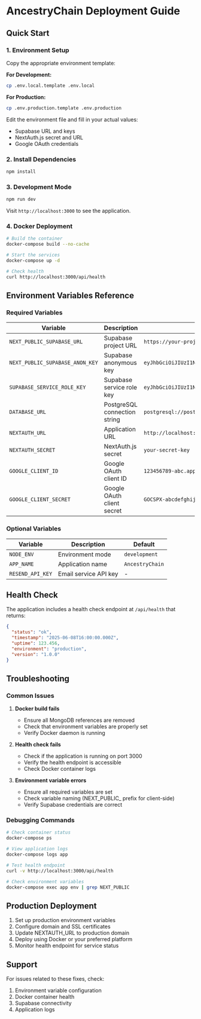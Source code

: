 # AncestryChain Deployment Guide

## Quick Start

### 1. Environment Setup

Copy the appropriate environment template:

**For Development:**
```bash
cp .env.local.template .env.local
```

**For Production:**
```bash
cp .env.production.template .env.production
```

Edit the environment file and fill in your actual values:
- Supabase URL and keys
- NextAuth.js secret and URL
- Google OAuth credentials

### 2. Install Dependencies

```bash
npm install
```

### 3. Development Mode

```bash
npm run dev
```

Visit `http://localhost:3000` to see the application.

### 4. Docker Deployment

```bash
# Build the container
docker-compose build --no-cache

# Start the services
docker-compose up -d

# Check health
curl http://localhost:3000/api/health
```

## Environment Variables Reference

### Required Variables

| Variable | Description | Example |
|----------|-------------|---------|
| `NEXT_PUBLIC_SUPABASE_URL` | Supabase project URL | `https://your-project.supabase.co` |
| `NEXT_PUBLIC_SUPABASE_ANON_KEY` | Supabase anonymous key | `eyJhbGciOiJIUzI1NiIsInR5cCI6IkpXVCJ9...` |
| `SUPABASE_SERVICE_ROLE_KEY` | Supabase service role key | `eyJhbGciOiJIUzI1NiIsInR5cCI6IkpXVCJ9...` |
| `DATABASE_URL` | PostgreSQL connection string | `postgresql://postgres:password@host:5432/db` |
| `NEXTAUTH_URL` | Application URL | `http://localhost:3000` |
| `NEXTAUTH_SECRET` | NextAuth.js secret | `your-secret-key` |
| `GOOGLE_CLIENT_ID` | Google OAuth client ID | `123456789-abc.apps.googleusercontent.com` |
| `GOOGLE_CLIENT_SECRET` | Google OAuth client secret | `GOCSPX-abcdefghijklmnop` |

### Optional Variables

| Variable | Description | Default |
|----------|-------------|---------|
| `NODE_ENV` | Environment mode | `development` |
| `APP_NAME` | Application name | `AncestryChain` |
| `RESEND_API_KEY` | Email service API key | - |

## Health Check

The application includes a health check endpoint at `/api/health` that returns:

```json
{
  "status": "ok",
  "timestamp": "2025-06-08T16:00:00.000Z",
  "uptime": 123.456,
  "environment": "production",
  "version": "1.0.0"
}
```

## Troubleshooting

### Common Issues

1. **Docker build fails**
   - Ensure all MongoDB references are removed
   - Check that environment variables are properly set
   - Verify Docker daemon is running

2. **Health check fails**
   - Check if the application is running on port 3000
   - Verify the health endpoint is accessible
   - Check Docker container logs

3. **Environment variable errors**
   - Ensure all required variables are set
   - Check variable naming (NEXT_PUBLIC_ prefix for client-side)
   - Verify Supabase credentials are correct

### Debugging Commands

```bash
# Check container status
docker-compose ps

# View application logs
docker-compose logs app

# Test health endpoint
curl -v http://localhost:3000/api/health

# Check environment variables
docker-compose exec app env | grep NEXT_PUBLIC
```

## Production Deployment

1. Set up production environment variables
2. Configure domain and SSL certificates
3. Update NEXTAUTH_URL to production domain
4. Deploy using Docker or your preferred platform
5. Monitor health endpoint for service status

## Support

For issues related to these fixes, check:
1. Environment variable configuration
2. Docker container health
3. Supabase connectivity
4. Application logs

